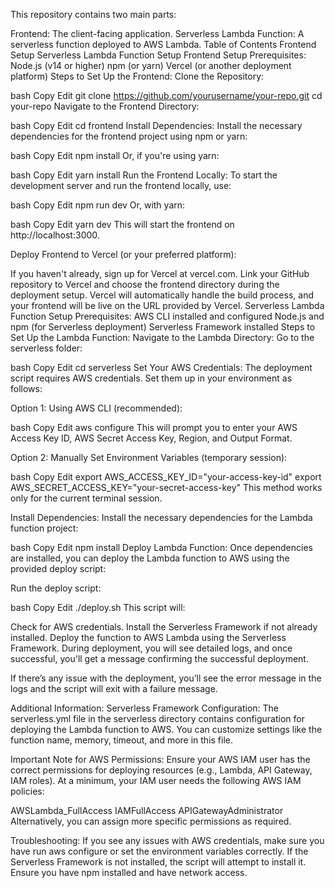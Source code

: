This repository contains two main parts:

Frontend: The client-facing application.
Serverless Lambda Function: A serverless function deployed to AWS Lambda.
Table of Contents
Frontend Setup
Serverless Lambda Function Setup
Frontend Setup
Prerequisites:
Node.js (v14 or higher)
npm (or yarn)
Vercel (or another deployment platform)
Steps to Set Up the Frontend:
Clone the Repository:

bash
Copy
Edit
git clone https://github.com/yourusername/your-repo.git
cd your-repo
Navigate to the Frontend Directory:

bash
Copy
Edit
cd frontend
Install Dependencies: Install the necessary dependencies for the frontend project using npm or yarn:

bash
Copy
Edit
npm install
Or, if you're using yarn:

bash
Copy
Edit
yarn install
Run the Frontend Locally: To start the development server and run the frontend locally, use:

bash
Copy
Edit
npm run dev
Or, with yarn:

bash
Copy
Edit
yarn dev
This will start the frontend on http://localhost:3000.

Deploy Frontend to Vercel (or your preferred platform):

If you haven't already, sign up for Vercel at vercel.com.
Link your GitHub repository to Vercel and choose the frontend directory during the deployment setup.
Vercel will automatically handle the build process, and your frontend will be live on the URL provided by Vercel.
Serverless Lambda Function Setup
Prerequisites:
AWS CLI installed and configured
Node.js and npm (for Serverless deployment)
Serverless Framework installed
Steps to Set Up the Lambda Function:
Navigate to the Lambda Directory: Go to the serverless folder:

bash
Copy
Edit
cd serverless
Set Your AWS Credentials: The deployment script requires AWS credentials. Set them up in your environment as follows:

Option 1: Using AWS CLI (recommended):

bash
Copy
Edit
aws configure
This will prompt you to enter your AWS Access Key ID, AWS Secret Access Key, Region, and Output Format.

Option 2: Manually Set Environment Variables (temporary session):

bash
Copy
Edit
export AWS_ACCESS_KEY_ID="your-access-key-id"
export AWS_SECRET_ACCESS_KEY="your-secret-access-key"
This method works only for the current terminal session.

Install Dependencies: Install the necessary dependencies for the Lambda function project:

bash
Copy
Edit
npm install
Deploy Lambda Function: Once dependencies are installed, you can deploy the Lambda function to AWS using the provided deploy script:

Run the deploy script:

bash
Copy
Edit
./deploy.sh
This script will:

Check for AWS credentials.
Install the Serverless Framework if not already installed.
Deploy the function to AWS Lambda using the Serverless Framework.
During deployment, you will see detailed logs, and once successful, you'll get a message confirming the successful deployment.

If there’s any issue with the deployment, you’ll see the error message in the logs and the script will exit with a failure message.

Additional Information:
Serverless Framework Configuration: The serverless.yml file in the serverless directory contains configuration for deploying the Lambda function to AWS. You can customize settings like the function name, memory, timeout, and more in this file.

Important Note for AWS Permissions: Ensure your AWS IAM user has the correct permissions for deploying resources (e.g., Lambda, API Gateway, IAM roles). At a minimum, your IAM user needs the following AWS IAM policies:

AWSLambda_FullAccess
IAMFullAccess
APIGatewayAdministrator
Alternatively, you can assign more specific permissions as required.

Troubleshooting:
If you see any issues with AWS credentials, make sure you have run aws configure or set the environment variables correctly.
If the Serverless Framework is not installed, the script will attempt to install it. Ensure you have npm installed and have network access.
